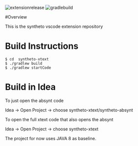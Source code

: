 ![extensionrelease](https://github.com/midas-vu/syntheto-xtext/workflows/extensionrelease/badge.svg) ![gradlebuild](https://github.com/midas-vu/syntheto-xtext/workflows/gradlebuild/badge.svg)

#Overview

This is the syntheto vscode extension repository

# Build Instructions

```
$ cd  syntheto-xtext
$ ./gradlew build
$ ./gradlew startCode
```

# Build in Idea

To just open the absynt code

Idea -> Open Project -> choose syntheto-xtext/syntheto-absynt

To open the full xtext code that also opens the absynt


Idea -> Open Project -> choose syntheto-xtext


The project for now uses JAVA 8 as baseline.



